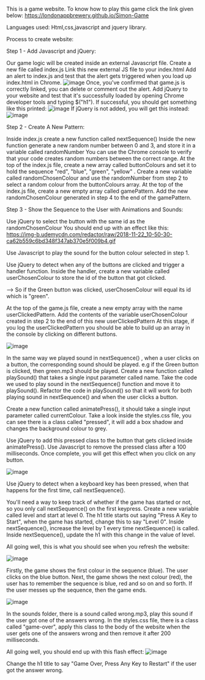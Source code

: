 This is a game website. To know how to play this game click the link given below:
https://londonappbrewery.github.io/Simon-Game

Languages used: Html,css,javascript and jquery library.

Process to create website:

Step 1 - Add Javascript and jQuery:

Our game logic will be created inside an external Javascript file.
Create a new file called index.js
Link this new external JS file to your index.html
Add an alert to index.js and test that the alert gets triggered when you load up index.html in Chrome.
![image](https://github.com/user-attachments/assets/5c64ae8a-49d5-4f02-96af-fd536fa76cd8)
Once, you've confirmed that game.js is correctly linked, you can delete or comment out the alert.
Add jQuery to your website and test that it's successfully loaded by opening Chrome developer tools and typing $("h1").
If successful, you should get something like this printed:
![image](https://github.com/user-attachments/assets/433c3090-e0a7-415e-a1c6-7c44c41a52ff)
If jQuery is not added, you will get this instead:
![image](https://github.com/user-attachments/assets/576c6a34-d005-4976-8f2b-ea6bd62a99d4)

Step 2 - Create A New Pattern:

Inside index.js create a new function called nextSequence()
Inside the new function generate a new random number between 0 and 3, and store it in a variable called randomNumber
You can use the Chrome console to verify that your code creates random numbers between the correct range.
At the top of the index.js file, create a new array called buttonColours and set it to hold the sequence "red", "blue", "green", "yellow" .
Create a new variable called randomChosenColour and use the randomNumber from step 2 to select a random colour from the buttonColours array.
At the top of the index.js file, create a new empty array called gamePattern.
Add the new randomChosenColour generated in step 4 to the end of the gamePattern.

Step 3 - Show the Sequence to the User with Animations and Sounds:

Use jQuery to select the button with the same id as the randomChosenColour
You should end up with an effect like this:
https://img-b.udemycdn.com/redactor/raw/2018-11-22_10-50-30-ca62b559c6bd348f347ab370e5f009b4.gif

Use Javascript to play the sound for the button colour selected in step 1.

Use jQuery to detect when any of the buttons are clicked and trigger a handler function.
Inside the handler, create a new variable called userChosenColour to store the id of the button that got clicked.

--> So if the Green button was clicked, userChosenColour will equal its id which is "green".

At the top of the game.js file, create a new empty array with the name userClickedPattern.
Add the contents of the variable userChosenColour created in step 2 to the end of this new userClickedPattern
At this stage, if you log the userClickedPattern you should be able to build up an array in the console by clicking on different buttons.

![image](https://github.com/user-attachments/assets/771c3d8c-2942-4570-a7c9-589be2e8a78f)

In the same way we played sound in nextSequence() , when a user clicks on a button, the corresponding sound should be played. e.g if the Green button is clicked, then green.mp3 should be played.
Create a new function called playSound() that takes a single input parameter called name.
Take the code we used to play sound in the nextSequence() function and move it to playSound().
Refactor the code in playSound() so that it will work for both playing sound in nextSequence() and when the user clicks a button.

Create a new function called animatePress(), it should take a single input parameter called currentColour.
Take a look inside the styles.css file, you can see there is a class called "pressed", it will add a box shadow and changes the background colour to grey.

Use jQuery to add this pressed class to the button that gets clicked inside animatePress().
Use Javascript to remove the pressed class after a 100 milliseconds.
Once complete, you will get this effect when you click on any button.

![image](https://github.com/user-attachments/assets/b3578af0-9bee-4cb1-9282-8c405181756b)

Use jQuery to detect when a keyboard key has been pressed, when that happens for the first time, call nextSequence().

You'll need a way to keep track of whether if the game has started or not, so you only call nextSequence() on the first keypress.
Create a new variable called level and start at level 0.
The h1 title starts out saying "Press A Key to Start", when the game has started, change this to say "Level 0".
Inside nextSequence(), increase the level by 1 every time nextSequence() is called.
Inside nextSequence(), update the h1 with this change in the value of level.

All going well, this is what you should see when you refresh the website:

![image](https://github.com/user-attachments/assets/2e90509c-d9b6-41a5-a6d2-e9aa39fcdb5e)

Firstly, the game shows the first colour in the sequence (blue). The user clicks on the blue button.
Next, the game shows the next colour (red), the user has to remember the sequence is blue, red and so on and so forth.
If the user messes up the sequence, then the game ends.

![image](https://github.com/user-attachments/assets/910ee270-598f-469d-841a-7a80756c22d9)

In the sounds folder, there is a sound called wrong.mp3, play this sound if the user got one of the answers wrong.
In the styles.css file, there is a class called "game-over", apply this class to the body of the website when the user gets one of the answers wrong and then remove it after 200 milliseconds.

All going well, you should end up with this flash effect:
![image](https://github.com/user-attachments/assets/76fa463a-0321-4cb5-89ee-03270eee6969)

Change the h1 title to say "Game Over, Press Any Key to Restart" if the user got the answer wrong.
